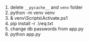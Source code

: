 1. delete `__pycache__` and `venv` folder
2. python -m venv venv
3. & venv\Scripts\Activate.ps1
4. pip install -r .\req.txt
5. change db passwords from app.py
6. python app.py